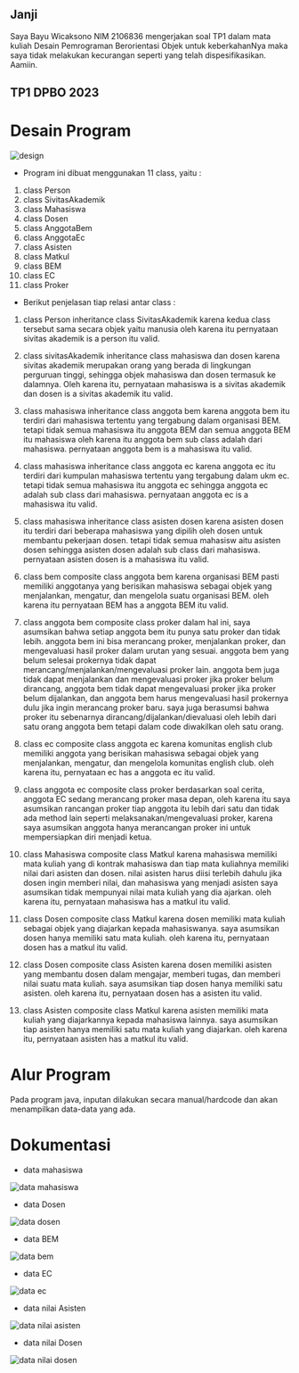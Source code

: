 ## Janji
Saya Bayu Wicaksono NIM 2106836 mengerjakan soal TP1 dalam mata kuliah Desain Pemrograman Berorientasi Objek untuk keberkahanNya maka saya tidak melakukan kecurangan seperti yang telah dispesifikasikan. Aamiin.

## TP1 DPBO 2023

# Desain Program

![design](https://user-images.githubusercontent.com/100755457/224772181-5b5db3b2-25d3-4892-9931-fe2ce99296c3.jpg)




- Program ini dibuat menggunakan 11 class, yaitu :
1. class Person
2. class SivitasAkademik
3. class Mahasiswa
4. class Dosen
5. class AnggotaBem
6. class AnggotaEc
7. class Asisten
8. class Matkul
9. class BEM
10. class EC
11. class Proker

- Berikut penjelasan tiap relasi antar class :
1. class Person inheritance class SivitasAkademik
karena kedua class tersebut sama secara objek yaitu manusia oleh karena itu pernyataan sivitas akademik is a person itu valid.

2. class sivitasAkademik inheritance class mahasiswa dan dosen
karena sivitas akademik merupakan orang yang berada di lingkungan perguruan tinggi, sehingga objek mahasiswa dan dosen termasuk ke dalamnya. Oleh karena itu, pernyataan mahasiswa is a sivitas akademik dan dosen is a sivitas akademik itu valid.

3. class mahasiswa inheritance class anggota bem
karena anggota bem itu terdiri dari mahasiswa tertentu yang tergabung dalam organisasi BEM. tetapi tidak semua mahasiswa itu anggota BEM dan semua anggota BEM itu mahasiswa oleh karena itu anggota bem sub class adalah dari mahasiswa. pernyataan anggota bem is a mahasiswa itu valid.

4. class mahasiswa inheritance class anggota ec
karena anggota ec itu terdiri dari kumpulan mahasiswa tertentu yang tergabung dalam ukm ec. tetapi tidak semua mahasiswa itu anggota ec sehingga anggota ec adalah sub class dari mahasiswa. pernyataan anggota ec is a mahasiswa itu valid.

5. class mahasiswa inheritance class asisten dosen
karena asisten dosen itu terdiri dari beberapa mahasiswa yang dipilih oleh dosen untuk membantu pekerjaan dosen. tetapi tidak semua mahasisw aitu asisten dosen sehingga asisten dosen adalah sub class dari mahasiswa. pernyataan asisten dosen is a mahasiswa itu valid.

6. class bem composite class anggota bem
karena organisasi BEM pasti memiliki anggotanya yang berisikan mahasiswa sebagai objek yang menjalankan, mengatur, dan mengelola suatu organisasi BEM. oleh karena itu pernyataan BEM has a anggota BEM itu valid.

7. class anggota bem composite class proker
dalam hal ini, saya asumsikan bahwa setiap anggota bem itu punya satu proker dan tidak lebih. anggota bem ini bisa merancang proker, menjalankan proker, dan mengevaluasi hasil proker dalam urutan yang sesuai. anggota bem yang belum selesai prokernya tidak dapat merancang/menjalankan/mengevaluasi proker lain. anggota bem juga tidak dapat menjalankan dan mengevaluasi proker jika proker belum dirancang, anggota bem tidak dapat mengevaluasi proker jika proker belum dijalankan, dan anggota bem harus mengevaluasi hasil prokernya dulu jika ingin merancang proker baru. saya juga berasumsi bahwa proker itu sebenarnya dirancang/dijalankan/dievaluasi oleh lebih dari satu orang anggota bem tetapi dalam code diwakilkan oleh satu orang.

8. class ec composite class anggota ec
karena komunitas english club memiliki anggota yang berisikan mahasiswa sebagai objek yang menjalankan, mengatur, dan mengelola komunitas english club. oleh karena itu, pernyataan ec has a anggota ec itu valid.

9. class anggota ec composite class proker
berdasarkan soal cerita, anggota EC sedang merancang proker masa depan, oleh karena itu saya asumsikan rancangan proker tiap anggota itu lebih dari satu dan tidak ada method lain seperti melaksanakan/mengevaluasi proker, karena saya asumsikan anggota hanya merancangan proker ini untuk mempersiapkan diri menjadi ketua.

10. class Mahasiswa composite class Matkul
karena mahasiswa memiliki mata kuliah yang di kontrak mahasiswa dan tiap mata kuliahnya memiliki nilai dari asisten dan dosen. nilai asisten harus diisi terlebih dahulu jika dosen ingin memberi nilai, dan mahasiswa yang menjadi asisten saya asumsikan tidak mempunyai nilai mata kuliah yang dia ajarkan. oleh karena itu, pernyataan mahasiswa has a matkul itu valid. 

11. class Dosen composite class Matkul
karena dosen memiliki mata kuliah sebagai objek yang diajarkan kepada mahasiswanya. saya asumsikan dosen hanya memiliki satu mata kuliah. oleh karena itu, pernyataan dosen has a matkul itu valid. 

12. class Dosen composite class Asisten
karena dosen memiliki asisten yang membantu dosen dalam mengajar, memberi tugas, dan memberi nilai suatu mata kuliah. saya asumsikan tiap dosen hanya memiliki satu asisten. oleh karena itu, pernyataan dosen has a asisten itu valid.

13. class Asisten composite class Matkul
karena asisten memiliki mata kuliah yang diajarkannya kepada mahasiswa lainnya. saya asumsikan tiap asisten hanya memiliki satu mata kuliah yang diajarkan. oleh karena itu, pernyataan asisten has a matkul itu valid. 

# Alur Program
Pada program java, inputan dilakukan secara manual/hardcode dan akan menampilkan data-data yang ada.

# Dokumentasi
- data mahasiswa

![data mahasiswa](https://user-images.githubusercontent.com/100755457/224773079-bdbfd6c5-5391-4df6-bc23-31d59a457b71.png)


- data Dosen


![data dosen](https://user-images.githubusercontent.com/100755457/224773142-51cb3c81-4ff6-4cda-ac7a-9b12786712b0.png)


- data BEM


![data bem](https://user-images.githubusercontent.com/100755457/224774044-f2203f8a-da39-44d5-bcd4-c073a2c8f313.png)


- data EC


![data ec](https://user-images.githubusercontent.com/100755457/224774109-545d52e2-7e7e-4fca-b270-63b463e582f7.png)

- data nilai Asisten

![data nilai asisten](https://user-images.githubusercontent.com/100755457/224774167-b1438452-bc57-4116-91a8-7fca2c67fcb3.png)


- data nilai Dosen

![data nilai dosen](https://user-images.githubusercontent.com/100755457/224774187-f4c82c87-d44b-4286-a7c3-78a5a28496e4.png)
